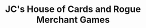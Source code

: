 ---
title: "JC's House of Cards and Rogue Merchant Games"
url: /madison/jcs-house-of-cards-and-rogue-merchant-games/
shop: Spiele
---